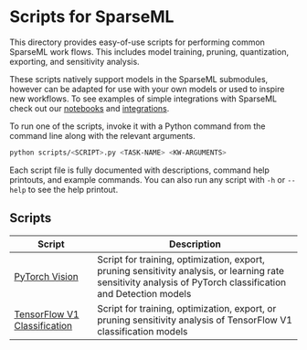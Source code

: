 <!--
Copyright (c) 2021 - present / Neuralmagic, Inc. All Rights Reserved.

Licensed under the Apache License, Version 2.0 (the "License");
you may not use this file except in compliance with the License.
You may obtain a copy of the License at

   http://www.apache.org/licenses/LICENSE-2.0

Unless required by applicable law or agreed to in writing,
software distributed under the License is distributed on an "AS IS" BASIS,
WITHOUT WARRANTIES OR CONDITIONS OF ANY KIND, either express or implied.
See the License for the specific language governing permissions and
limitations under the License.
-->

# Scripts for SparseML

This directory provides easy-of-use scripts for performing common SparseML work
flows.  This includes
model training, pruning, quantization, exporting, and sensitivity analysis.

These scripts natively support models in the SparseML submodules, however can be adapted for use with your own models
or used to inspire new workflows.  To see examples of simple integrations with SparseML check out our
[notebooks](https://github.com/neuralmagic/sparseml/tree/main/notebooks)
and [integrations](https://github.com/neuralmagic/sparseml/tree/main/integrations).  

To run one of the scripts, invoke it with a Python command from the command line along with the relevant arguments.

```bash
python scripts/<SCRIPT>.py <TASK-NAME> <KW-ARGUMENTS>
```

Each script file is fully documented with descriptions, command help printouts, and example commands.  You can also
run any script with `-h` or `--help` to see the help printout.

## Scripts

| Script     |      Description      |
|----------|-------------|
| [PyTorch Vision](https://github.com/neuralmagic/sparseml/blob/main/scripts/pytorch_vision.py)  | Script for training, optimization, export, pruning sensitivity analysis, or learning rate sensitivity analysis of PyTorch classification and Detection models |
| [TensorFlow V1 Classification](https://github.com/neuralmagic/sparseml/blob/main/scripts/tensorflow_v1_classification.py)  | Script for training, optimization, export, or pruning sensitivity analysis of TensorFlow V1 classification models  |
